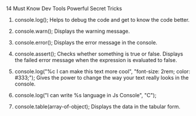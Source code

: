 14 Must Know Dev Tools Powerful Secret Tricks

1. console.log();
 Helps to debug the code and get to know the code better.

 2. console.warn();
  Displays the warning message.

 3. console.error();
  Displays the error message in the console.
 
 4. console.assert();
  Checks whether something is true or false. Displays the failed error message when the expression is evaluated to false.

 5. console.log("%c I can make this text more cool", "font-size: 2rem; color: #333;");
  Gives the power to change the way your text really looks in the console.

  6. console.log("I can write %s language in Js Console", "C");

  7. console.table(array-of-object);
   Displays the data in the tabular form.
